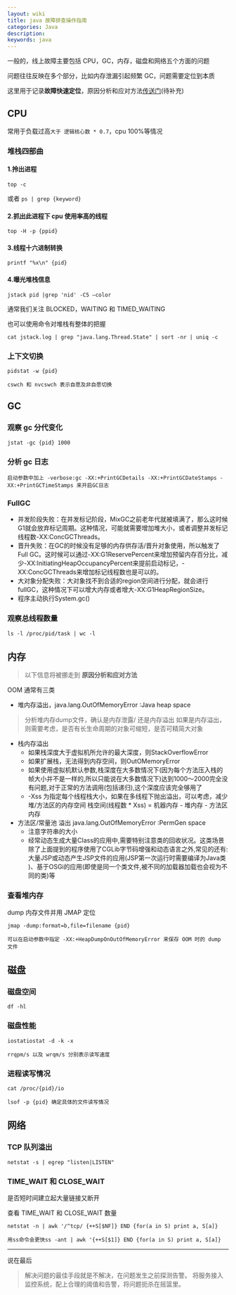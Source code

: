 ```yaml
---
layout: wiki
title: java 故障排查操作指南
categories: Java
description: 
keywords: java
---
```


一般的，线上故障主要包括 CPU，GC，内存，磁盘和网络五个方面的问题

问题往往反映在多个部分，比如内存泄漏引起频繁 GC，问题需要定位到本质

这里用于记录**故障快速定位**，原因分析和应对方法[传送门]()(待补充)
## CPU
常用于负载过高`大于 逻辑核心数 * 0.7`，cpu 100%等情况 
### 堆栈四部曲
#### 1.拎出进程
```
top -c
```
或者 `ps | grep {keyword}` 
#### 2.抓出此进程下 cpu 使用率高的线程
```
top -H -p {ppid}
```
#### 3.线程十六进制转换
```
printf "%x\n" {pid}
```
#### 4.曝光堆栈信息
```
jstack pid |grep 'nid' -C5 –color
```

通常我们关注 BLOCKED，WAITING 和 TIMED_WAITING

也可以使用命令对堆栈有整体的把握
```
cat jstack.log | grep "java.lang.Thread.State" | sort -nr | uniq -c
```
### 上下文切换
```
pidstat -w {pid}
```
`cswch 和 nvcswch 表示自愿及非自愿切换`

## GC
### 观察 gc 分代变化
```
jstat -gc {pid} 1000
```
### 分析 gc 日志
```
启动参数中加上 -verbose:gc -XX:+PrintGCDetails -XX:+PrintGCDateStamps -XX:+PrintGCTimeStamps 来开启GC日志
```
### FullGC
* 并发阶段失败：在并发标记阶段，MixGC之前老年代就被填满了，那么这时候G1就会放弃标记周期。这种情况，可能就需要增加堆大小，或者调整并发标记线程数-XX:ConcGCThreads。
* 晋升失败：在GC的时候没有足够的内存供存活/晋升对象使用，所以触发了Full GC。这时候可以通过-XX:G1ReservePercent来增加预留内存百分比，减少-XX:InitiatingHeapOccupancyPercent来提前启动标记，-XX:ConcGCThreads来增加标记线程数也是可以的。
* 大对象分配失败：大对象找不到合适的region空间进行分配，就会进行fullGC，这种情况下可以增大内存或者增大-XX:G1HeapRegionSize。
* 程序主动执行System.gc()

### 观察总线程数量
```
ls -l /proc/pid/task | wc -l
```

## 内存
> 以下信息将被挪走到 **原因分析和应对方法**

OOM 通常有三类
* 堆内存溢出，java.lang.OutOfMemoryError :Java heap space
>分析堆内存dump文件，确认是内存泄露/ 还是内存溢出
 如果是内存溢出，则需要考虑，是否有长生命周期的对象可缩短，是否可精简大对象
* 栈内存溢出
    * 如果栈深度大于虚拟机所允许的最大深度，则StackOverflowError
    * 如果扩展栈，无法得到内存空间，则OutOMemoryError
    * 如果使用虚拟机默认参数,栈深度在大多数情况下(因为每个方法压入栈的帧大小并不是一样的,所以只能说在大多数情况下)达到1000〜2000完全没有问题,对于正常的方法调用(包括递归),这个深度应该完全够用了
    * -Xss 为指定每个线程栈大小，如果在多线程下抛出溢出，可以考虑，减少堆/方法区的内存空间
      栈空间(线程数 * Xss) = 机器内存 - 堆内存 - 方法区内存
* 方法区/常量池 溢出 java.lang.OutOfMemoryError :PermGen space
    * 注意字符串的大小
    * 经常动态生成大量Class的应用中,需要特别注意类的回收状况。这类场景除了上面提到的程序使用了CGLib字节码增强和动态语言之外,常见的还有:大量JSP或动态产生JSP文件的应用(JSP第一次运行时需要编译为Java类 )、基于OSGi的应用(即使是同一个类文件,被不同的加载器加载也会视为不同的类)等

### 查看堆内存  
dump 内存文件并用 JMAP 定位
```
jmap -dump:format=b,file=filename {pid}
```
`可以在启动参数中指定 -XX:+HeapDumpOnOutOfMemoryError 来保存 OOM 时的 dump 文件`

## 磁盘
### 磁盘空间
```
df -hl
```
### 磁盘性能
```
iostatiostat -d -k -x
```
`rrqpm/s 以及 wrqm/s 分别表示读写速度`
### 进程读写情况
```
cat /proc/{pid}/io
```
`lsof -p {pid} 确定具体的文件读写情况`

## 网络
### TCP 队列溢出
```
netstat -s | egrep "listen|LISTEN"
```
### TIME_WAIT 和 CLOSE_WAIT 
是否短时间建立起大量链接又断开

查看 TIME_WAIT 和 CLOSE_WAIT 数量
```
netstat -n | awk '/^tcp/ {++S[$NF]} END {for(a in S) print a, S[a]}
```
`用ss命令会更快ss -ant | awk '{++S[$1]} END {for(a in S) print a, S[a]}`

--- 

说在最后
>解决问题的最佳手段就是不解决，在问题发生之前探测告警。
>将服务接入监控系统，配上合理的阈值和告警，将问题扼杀在摇篮里。
